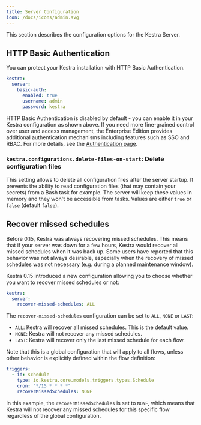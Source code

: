 ```yaml
---
title: Server Configuration
icon: /docs/icons/admin.svg
---
```


This section describes the configuration options for the Kestra Server.


## HTTP Basic Authentication

You can protect your Kestra installation with HTTP Basic Authentication.

```yaml
kestra:
  server:
    basic-auth:
      enabled: true
      username: admin
      password: kestra
```

HTTP Basic Authentication is disabled by default - you can enable it in your Kestra configuration as shown above. If you need more fine-grained control over user and access management, the Enterprise Edition provides additional authentication mechanisms including features such as SSO and RBAC. For more details, see the [Authentication page](03.enterprise-edition/authentication.md).

### `kestra.configurations.delete-files-on-start`: Delete configuration files
This setting allows to delete all configuration files after the server startup. It prevents the ability to read configuration files (that may contain your secrets) from a Bash task for example. The server will keep these values in memory and they won't be accessible from tasks. Values are either `true` or `false` (default `false`).


## Recover missed schedules

Before 0.15, Kestra was always recovering missed schedules. This means that if your server was down for a few hours, Kestra would recover all missed schedules when it was back up. Some users have reported that this behavior was not always desirable, especially when the recovery of missed schedules was not necessary (e.g. during a planned maintenance window).

Kestra 0.15 introduced a new configuration allowing you to choose whether you want to recover missed schedules or not:

```yaml
kestra:
  server:
    recover-missed-schedules: ALL
```

The `recover-missed-schedules` configuration can be set to `ALL`, `NONE` or `LAST`:
- `ALL`: Kestra will recover all missed schedules. This is the default value.
- `NONE`: Kestra will not recover any missed schedules.
- `LAST`: Kestra will recover only the last missed schedule for each flow.

Note that this is a global configuration that will apply to all flows, unless other behavior is explicitly defined within the flow definition:

```yaml
triggers:
  - id: schedule
    type: io.kestra.core.models.triggers.types.Schedule
    cron: "*/15 * * * *"
    recoverMissedSchedules: NONE
```

In this example, the `recoverMissedSchedules` is set to `NONE`, which means that Kestra will not recover any missed schedules for this specific flow regardless of the global configuration.


